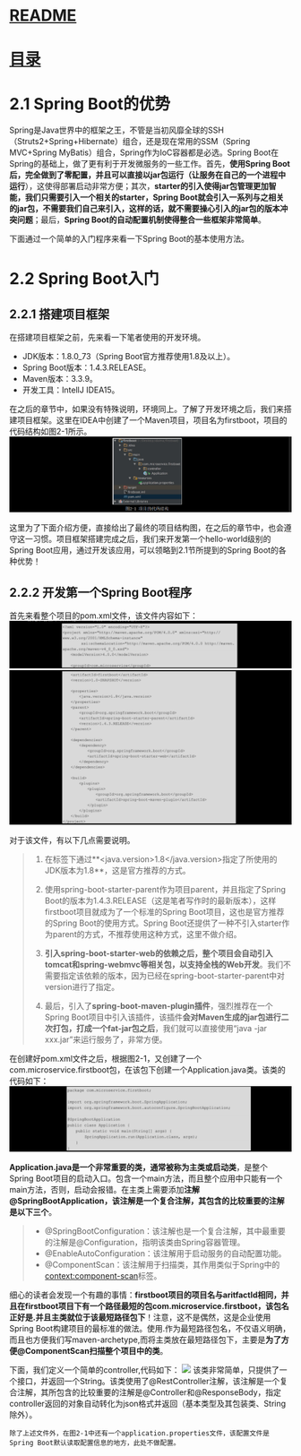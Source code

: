 
# [README](../README.md "回到 README")
# [目录](本书的组织结构.md "回到 目录")


# 2.1 Spring Boot的优势

Spring是Java世界中的框架之王，不管是当初风靡全球的SSH（Struts2+Spring+Hibernate）组合，还是现在常用的SSM（Spring MVC+Spring MyBatis）组合，Spring作为IoC容器都是必选。Spring Boot在Spring的基础上，做了更有利于开发微服务的一些工作。首先，**使用Spring Boot后，完全做到了零配置，并且可以直接以jar包运行（让服务在自己的一个进程中运行**），这使得部署启动非常方便；其次，**starter的引入使得jar包管理更加智能，我们只需要引入一个相关的starter，Spring Boot就会引入一系列与之相关的jar包，不需要我们自己来引入，这样的话，就不需要操心引入的jar包的版本冲突问题**；最后，**Spring Boot的自动配置机制使得整合一些框架非常简单**。

下面通过一个简单的入门程序来看一下Spring Boot的基本使用方法。


# 2.2 Spring Boot入门

## 2.2.1 搭建项目框架

在搭建项目框架之前，先来看一下笔者使用的开发环境。
* JDK版本：1.8.0_73（Spring Boot官方推荐使用1.8及以上）。
* Spring Boot版本：1.4.3.RELEASE。
* Maven版本：3.3.9。
* 开发工具：IntellJ IDEA15。

在之后的章节中，如果没有特殊说明，环境同上。了解了开发环境之后，我们来搭建项目框架。这里在IDEA中创建了一个Maven项目，项目名为firstboot，项目的代码结构如图2-1所示。
![](images/2.2.1.1.png)

这里为了下面介绍方便，直接给出了最终的项目结构图，在之后的章节中，也会遵守这一习惯。项目框架搭建完成之后，我们来开发第一个hello-world级别的Spring Boot应用，通过开发该应用，可以领略到2.1节所提到的Spring Boot的各种优势！


## 2.2.2 开发第一个Spring Boot程序

首先来看整个项目的pom.xml文件，该文件内容如下：
![](images/2.2.1.2.png)
![](images/2.2.1.3.png)

对于该文件，有以下几点需要说明。
> 1. 在<properties>标签下通过**<java.version>1.8</java.version>指定了所使用的JDK版本为1.8**，这是官方推荐的方式。
> 2. 使用spring-boot-starter-parent作为项目parent，并且指定了Spring Boot的版本为1.4.3.RELEASE（这是笔者写作时的最新版本），这样firstboot项目就成为了一个标准的Spring Boot项目，这也是官方推荐的Spring Boot的使用方式。Spring Boot还提供了一种不引入starter作为parent的方式，不推荐使用这种方式，这里不做介绍。  
> 
> 3. **引入spring-boot-starter-web的依赖之后，整个项目会自动引入tomcat和spring-webmvc等相关包，以支持全栈的Web开发**。我们不需要指定该依赖的版本，因为已经在spring-boot-starter-parent中对version进行了指定。   
> 4. 最后，引入了**spring-boot-maven-plugin插件**，强烈推荐在一个Spring Boot项目中引入该插件，该插件**会对Maven生成的jar包进行二次打包，打成一个fat-jar包之后**，我们就可以直接使用“java -jar xxx.jar”来运行服务了，非常方便。

在创建好pom.xml文件之后，根据图2-1，又创建了一个com.microservice.firstboot包，在该包下创建一个Application.java类。该类的代码如下：
![](images/2.2.1.4.png)

**Application.java是一个非常重要的类，通常被称为主类或启动类**，是整个Spring Boot项目的启动入口。包含一个main方法，而且整个应用中只能有一个main方法，否则，启动会报错。在主类上需要添加**注解@SpringBootApplication，该注解是一个复合注解，其包含的比较重要的注解是以下三个**。
> * @SpringBootConfiguration：该注解也是一个复合注解，其中最重要的注解是@Configuration，指明该类由Spring容器管理。
> * @EnableAutoConfiguration：该注解用于启动服务的自动配置功能。
> * @ComponentScan：该注解用于扫描类，其作用类似于Spring中的<context:component-scan>标签。

细心的读者会发现一个有趣的事情：**firstboot项目的项目名与aritfactId相同，并且在firstboot项目下有一个路径最短的包com.microservice.firstboot，该包名正好是<groupId>.<aritifactId>并且主类就位于该最短路径包下**！注意，这不是偶然，这是企业使用Spring Boot构建项目的最标准的做法。使用<groupId>.<artifactId>作为最短路径包名，不仅语义明确，而且也方便我们写maven-archetype,而将主类放在最短路径包下，主要是**为了方便@ComponentScan扫描整个项目中的类**。

下面，我们定义一个简单的controller,代码如下：
![](images/)
    该类非常简单，只提供了一个接口，并返回一个String。该类使用了@RestController注解，该注解是一个复合注解，其所包含的比较重要的注解是@Controller和@ResponseBody，指定controller返回的对象自动转化为json格式并返回（基本类型及其包装类、String除外）。
    
    除了上述文件外，在图2-1中还有一个application.properties文件，该配置文件是Spring Boot默认读取配置信息的地方，此处不做配置。






































